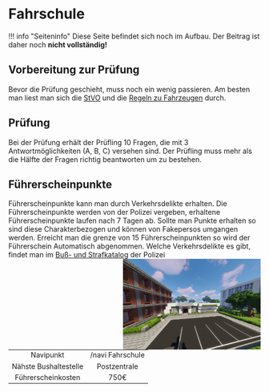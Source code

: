 # Fahrschule
!!! info "Seiteninfo" 
      Diese Seite befindet sich noch im Aufbau. Der Beitrag ist daher noch **nicht vollständig!**
      
## Vorbereitung zur Prüfung

Bevor die Prüfung geschieht, muss noch ein wenig passieren. Am besten man liest man sich die [StVO](https://germanrp.eu/forum/index.php?thread/9115-wichtig-stra%C3%9Fenverkehrsordnung-stvo/) und die [Regeln zu Fahrzeugen](https://germanrp.eu/forum/index.php?thread/456-regelung-fahrzeuge/) durch.

## Prüfung

Bei der Prüfung erhält der Prüfling 10 Fragen, die mit 3 Antwortmöglichkeiten (A, B, C) versehen sind. Der Prüfling muss mehr als die Hälfte der Fragen richtig beantworten um zu bestehen.

## Führerscheinpunkte

Führerscheinpunkte kann man durch Verkehrsdelikte erhalten. Die Führerscheinpunkte werden von der Polizei vergeben, erhaltene Führerscheinpunkte laufen nach 7 Tagen ab. Sollte man Punkte erhalten so sind diese Charakterbezogen und können von Fakepersos umgangen werden. Erreicht man die grenze von 15 Führerscheinpunkten so wird der Führerschein Automatisch abgenommen. Welche Verkehrsdelikte es gibt, findet man im [Buß- und Strafkatalog](https://germanrp.eu/forum/index.php?thread/831-wichtig-bu%C3%9F-und-strafkatalog/) der Polizei
<img align="right" width="275" eight="150" src="../../../assets/image/orte/Fahrschule.png"> 

|  |  |
| :-: | :-: |
| Navipunkt | /navi Fahrschule |
| Nähste Bushaltestelle | Postzentrale |
| Führerscheinkosten | 750€ |
